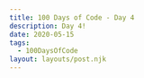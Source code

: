 ```yaml
---
title: 100 Days of Code - Day 4
description: Day 4!
date: 2020-05-15
tags: 
  - 100DaysOfCode
layout: layouts/post.njk
---
```

